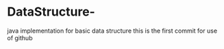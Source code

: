 # DataStructure-
java implementation for basic data structure
this is the first commit for use of github
